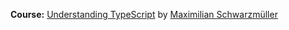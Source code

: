 **Course:** [Understanding TypeScript](https://www.udemy.com/course/understanding-typescript/) by [Maximilian Schwarzmüller](https://www.udemy.com/course/understanding-typescript/#instructor-1)
